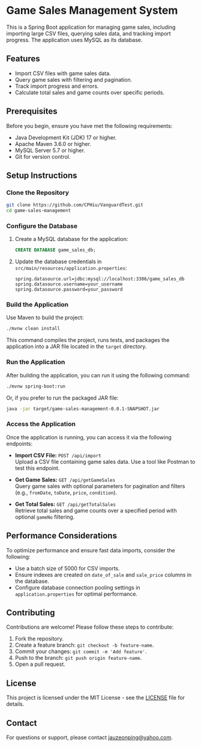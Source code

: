 # Game Sales Management System

This is a Spring Boot application for managing game sales, including importing large CSV files, querying sales data, and tracking import progress. The application uses MySQL as its database.

## Features

- Import CSV files with game sales data.
- Query game sales with filtering and pagination.
- Track import progress and errors.
- Calculate total sales and game counts over specific periods.

## Prerequisites

Before you begin, ensure you have met the following requirements:

- Java Development Kit (JDK) 17 or higher.
- Apache Maven 3.6.0 or higher.
- MySQL Server 5.7 or higher.
- Git for version control.

## Setup Instructions

### Clone the Repository

```bash
git clone https://github.com/CPHiu/VanguardTest.git
cd game-sales-management
```

### Configure the Database

1. Create a MySQL database for the application:

   ```sql
   CREATE DATABASE game_sales_db;
   ```

2. Update the database credentials in `src/main/resources/application.properties`:

   ```properties
   spring.datasource.url=jdbc:mysql://localhost:3306/game_sales_db
   spring.datasource.username=your_username
   spring.datasource.password=your_password
   ```

### Build the Application

Use Maven to build the project:

```bash
./mvnw clean install
```

This command compiles the project, runs tests, and packages the application into a JAR file located in the `target` directory.

### Run the Application

After building the application, you can run it using the following command:

```bash
./mvnw spring-boot:run
```

Or, if you prefer to run the packaged JAR file:

```bash
java -jar target/game-sales-management-0.0.1-SNAPSHOT.jar
```

### Access the Application

Once the application is running, you can access it via the following endpoints:

- **Import CSV File:** `POST /api/import`  
  Upload a CSV file containing game sales data. Use a tool like Postman to test this endpoint.

- **Get Game Sales:** `GET /api/getGameSales`  
  Query game sales with optional parameters for pagination and filters (e.g., `fromDate`, `toDate`, `price`, `condition`).

- **Get Total Sales:** `GET /api/getTotalSales`  
  Retrieve total sales and game counts over a specified period with optional `gameNo` filtering.

## Performance Considerations

To optimize performance and ensure fast data imports, consider the following:

- Use a batch size of 5000 for CSV imports.
- Ensure indexes are created on `date_of_sale` and `sale_price` columns in the database.
- Configure database connection pooling settings in `application.properties` for optimal performance.

## Contributing

Contributions are welcome! Please follow these steps to contribute:

1. Fork the repository.
2. Create a feature branch: `git checkout -b feature-name`.
3. Commit your changes: `git commit -m 'Add feature'`.
4. Push to the branch: `git push origin feature-name`.
5. Open a pull request.

## License

This project is licensed under the MIT License - see the [LICENSE](LICENSE) file for details.

## Contact

For questions or support, please contact [jauzeonping@yahoo.com](mailto:jauzeonping@yahoo.com).

